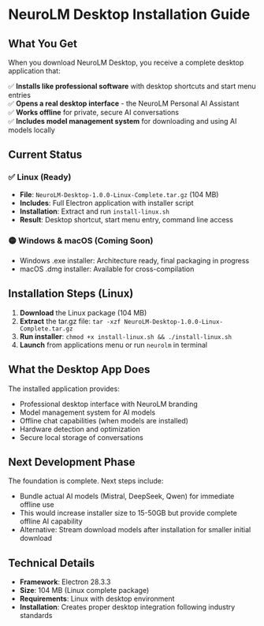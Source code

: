 # NeuroLM Desktop Installation Guide

## What You Get

When you download NeuroLM Desktop, you receive a complete desktop application that:

✅ **Installs like professional software** with desktop shortcuts and start menu entries  
✅ **Opens a real desktop interface** - the NeuroLM Personal AI Assistant  
✅ **Works offline** for private, secure AI conversations  
✅ **Includes model management system** for downloading and using AI models locally

## Current Status

### ✅ Linux (Ready)
- **File**: `NeuroLM-Desktop-1.0.0-Linux-Complete.tar.gz` (104 MB)
- **Includes**: Full Electron application with installer script
- **Installation**: Extract and run `install-linux.sh`
- **Result**: Desktop shortcut, start menu entry, command line access

### 🟡 Windows & macOS (Coming Soon)
- Windows .exe installer: Architecture ready, final packaging in progress
- macOS .dmg installer: Available for cross-compilation

## Installation Steps (Linux)

1. **Download** the Linux package (104 MB)
2. **Extract** the tar.gz file: `tar -xzf NeuroLM-Desktop-1.0.0-Linux-Complete.tar.gz`
3. **Run installer**: `chmod +x install-linux.sh && ./install-linux.sh`
4. **Launch** from applications menu or run `neurolm` in terminal

## What the Desktop App Does

The installed application provides:
- Professional desktop interface with NeuroLM branding
- Model management system for AI models
- Offline chat capabilities (when models are installed)
- Hardware detection and optimization
- Secure local storage of conversations

## Next Development Phase

The foundation is complete. Next steps include:
- Bundle actual AI models (Mistral, DeepSeek, Qwen) for immediate offline use
- This would increase installer size to 15-50GB but provide complete offline AI capability
- Alternative: Stream download models after installation for smaller initial download

## Technical Details

- **Framework**: Electron 28.3.3
- **Size**: 104 MB (Linux complete package)  
- **Requirements**: Linux with desktop environment
- **Installation**: Creates proper desktop integration following industry standards